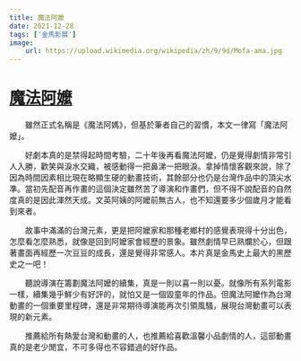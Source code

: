 ```yaml
---
title: 魔法阿嬤
date: 2021-12-28
tags: ['金馬影展']
image:
    url: https://upload.wikimedia.org/wikipedia/zh/9/9d/Mofa-ama.jpg
---
```


# [魔法阿嬤](https://zh.wikipedia.org/wiki/%E9%AD%94%E6%B3%95%E9%98%BF%E5%AA%BD)
　　雖然正式名稱是《魔法阿媽》，但基於筆者自己的習慣，本文一律寫「魔法阿嬤」。

　　好劇本真的是禁得起時間考驗，二十年後再看魔法阿嬤，仍是覺得劇情非常引人入勝，歡笑與淚水交織，被感動得一把鼻涕一把眼淚。拿掉情懷客觀來說，除了因為時間因素相比現在略顯生硬的動畫技術，其餘部分也仍是台灣作品中的頂尖水準。當初先配音再作畫的這個決定雖然苦了導演和作畫們，但不得不說配音的自然度真的是因此渾然天成。文英阿姨的阿嬤前無古人，也不知還要多少個歲月才能看到來者。

　　故事中滿滿的台灣元素，更是把阿嬤家和那種老鄉村的感覺表現得十分出色，怎麼看怎麼熟悉，就像是回到阿嬤家會經歷的景象。雖然劇情早已熟爛於心，但跟著畫面再經歷一次豆豆的成長，還是覺得非常感人。本片真是金馬史上最大的黑歷史之一吧！

　　聽說導演在籌劃魔法阿嬤的續集，真是一則以喜一則以憂。就像所有系列電影一樣，續集幾乎鮮少有好評的，就怕又是一個毀童年的作品。但魔法阿嬤作為台灣動畫的一個重要里程碑，還是非常期待導演能再次引領風騷，展現台灣動畫可以表現的新元素。

　　推薦給所有熱愛台灣和動畫的人，也推薦給喜歡溫馨小品劇情的人，這部動畫真的是老少閒宜，不可多得也不容錯過的好作品。
